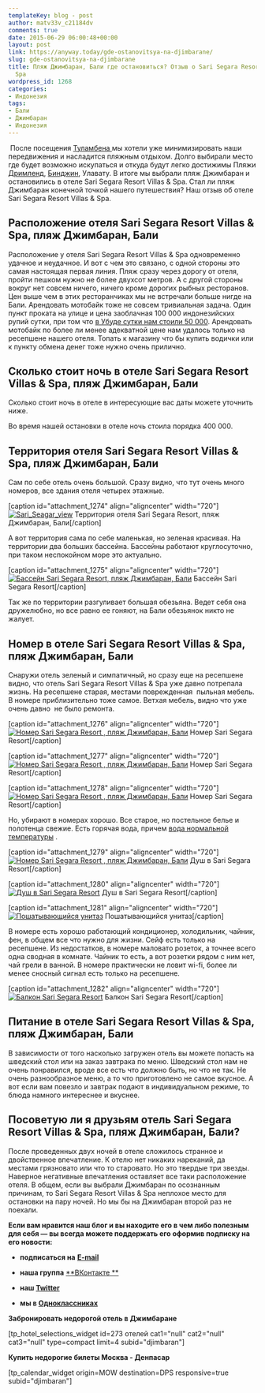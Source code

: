 ```yaml
---
templateKey: blog - post
author: matv33v_c21184dv
comments: true
date: 2015-06-29 06:00:48+00:00
layout: post
link: https://anyway.today/gde-ostanovitsya-na-djimbarane/
slug: gde-ostanovitsya-na-djimbarane
title: Пляж Джимбаран, Бали где остановиться? Отзыв о Sari Segara Resort Villas &
  Spa
wordpress_id: 1268
categories:
- Индонезия
tags:
- Бали
- Джимбаран
- Индонезия
---
```


 После посещения [Туламбена ](https://anyway.today/plyaji_bali_tulamben/)мы хотели уже минимизировать наши передвижения и насладится пляжным отдыхом. Долго выбирали место где будет возможно искупаться и откуда будут легко достижимы Пляжи [Дримленд](http://anyway.today/playaji-bali-dreamland/), [Бинджин](http://anyway.today/plyaji_bali_bingin/), Улавату. В итоге мы выбрали пляж Джимбаран и остановились в отеле Sari Segara Resort Villas & Spa. Стал ли пляж Джимбаран конечной точкой нашего путешествия? Наш отзыв об отеле Sari Segara Resort Villas & Spa.


<!-- more -->


## Расположение отеля Sari Segara Resort Villas & Spa, пляж Джимбаран, Бали




Расположение у отеля Sari Segara Resort Villas & Spa одновременно удачное и неудачное. И вот с чем это связано, с одной стороны это самая настоящая первая линия. Пляж сразу через дорогу от отеля, пройти пешком нужно не более двухсот метров. А с другой стороны вокруг нет совсем ничего, ничего кроме дорогих рыбных ресторанов. Цен выше чем в этих ресторанчиках мы не встречали больше нигде на Бали. Арендовать мотобайк тоже не совсем тривиальная задача. Один пункт проката на улице и цена заоблачная 100 000 индонезийских рупий сутки, при том что [в Убуде сутки нам стоили 50 000](http://anyway.today/horoshii-gest-v-ubude-desak-putu-putra-home-stay/). Арендовать мотобайк по более ли менее адекватной цене нам удалось только на ресепшене нашего отеля. Топать к магазину что бы купить водички или к пункту обмена денег тоже нужно очень прилично.





## Сколько стоит ночь в отеле Sari Segara Resort Villas & Spa, пляж Джимбаран, Бали


Сколько стоит ночь в отеле в интересующие вас даты можете уточнить ниже.

Во время нашей остановки в отеле ночь стоила порядка 400 000.


## Территория отеля Sari Segara Resort Villas & Spa, пляж Джимбаран, Бали


Сам по себе отель очень большой. Сразу видно, что тут очень много номеров, все здания отеля четырех этажные.

[caption id="attachment_1274" align="aligncenter" width="720"][![Sari_Seagar_view](https://anyway.today/wp-content/uploads/2015/06/MG_91901.jpg)](http://anyway.today/wp-content/uploads/2015/06/MG_91901.jpg) Территория отеля Sari Segara Resort, пляж Джимбаран, Бали[/caption]

А вот территория сама по себе маленькая, но зеленая красивая. На территории два больших бассейна. Бассейны работают круглосуточно, при таком неспокойном море это актуально.

[caption id="attachment_1275" align="aligncenter" width="720"][![Бассейн Sari Segara Resort, пляж Джимбаран, Бали](https://anyway.today/wp-content/uploads/2015/06/MG_9193.jpg)](http://anyway.today/wp-content/uploads/2015/06/MG_9193.jpg) Бассейн Sari Segara Resort[/caption]

Так же по территории разгуливает большая обезьяна. Ведет себя она дружелюбно, но все равно ее гоняют, на Бали обезьянок никто не жалует.


## Номер в отеле Sari Segara Resort Villas & Spa, пляж Джимбаран, Бали


Снаружи отель зеленый и симпатичный, но сразу еще на ресепшене видно, что отель Sari Segara Resort Villas & Spa уже давно потрепала жизнь. На ресепшене старая, местами поврежденная  пыльная мебель. В номере приблизительно тоже самое. Ветхая мебель, видно что уже очень давно  не было ремонта.

[caption id="attachment_1276" align="aligncenter" width="720"][![Номер Sari Segara Resort , пляж Джимбаран, Бали](https://anyway.today/wp-content/uploads/2015/06/IMG_9203.jpg)](http://anyway.today/wp-content/uploads/2015/06/IMG_9203.jpg) Номер Sari Segara Resort[/caption]

[caption id="attachment_1277" align="aligncenter" width="720"][![Номер Sari Segara Resort , пляж Джимбаран, Бали](https://anyway.today/wp-content/uploads/2015/06/IMG_92021.jpg)](http://anyway.today/wp-content/uploads/2015/06/IMG_92021.jpg) Номер Sari Segara Resort[/caption]

[caption id="attachment_1278" align="aligncenter" width="720"][![Номер Sari Segara Resort , пляж Джимбаран, Бали](https://anyway.today/wp-content/uploads/2015/06/IMG_9201.jpg)](http://anyway.today/wp-content/uploads/2015/06/IMG_9201.jpg) Номер Sari Segara Resort[/caption]

Но, убирают в номерах хорошо. Все старое, но постельное белье и полотенца свежие. Есть горячая вода, причем [вода нормальной температуры](http://anyway.today/horoshii-gest-v-ubude-desak-putu-putra-home-stay/) .

[caption id="attachment_1279" align="aligncenter" width="720"][![Номер Sari Segara Resort , пляж Джимбаран, Бали](https://anyway.today/wp-content/uploads/2015/06/IMG_9195.jpg)](http://anyway.today/wp-content/uploads/2015/06/IMG_9195.jpg) Душ в Sari Segara Resort[/caption]

[caption id="attachment_1280" align="aligncenter" width="720"][![Душ в Sari Segara Resort](https://anyway.today/wp-content/uploads/2015/06/IMG_9198.jpg)](http://anyway.today/wp-content/uploads/2015/06/IMG_9198.jpg) Душ в Sari Segara Resort[/caption]

[caption id="attachment_1281" align="aligncenter" width="720"][![Пошатывающийся унитаз](https://anyway.today/wp-content/uploads/2015/06/IMG_9199.jpg)](http://anyway.today/wp-content/uploads/2015/06/IMG_9199.jpg) Пошатывающийся унитаз[/caption]

В номере есть хорошо работающий кондиционер, холодильник, чайник, фен, в общем все что нужно для жизни. Сейф есть только на ресепшене. Из недостатков, в номере маловато розеток, а точнее всего одна сводная в комнате. Чайник то есть, а вот розетки рядом с ним нет, чай грели в ванной. В номере практически не ловит wi-fi, более ли менее сносный сигнал есть только на ресепшене.

[caption id="attachment_1282" align="aligncenter" width="720"][![Балкон Sari Segara Resort](https://anyway.today/wp-content/uploads/2015/06/IMG_9206.jpg)](http://anyway.today/wp-content/uploads/2015/06/IMG_9206.jpg) Балкон Sari Segara Resort[/caption]




## Питание в отеле Sari Segara Resort Villas & Spa, пляж Джимбаран, Бали


В зависимости от того насколько загружен отель вы можете попасть на шведский стол или на заказ завтрака по меню. Шведский стол нам не очень понравился, вроде все есть что должно быть, но что не так. Не очень разнообразное меню, а то что приготовлено не самое вкусное. А вот если вам повезло и завтрак подают в индивидуальном режиме, то блюда намного интереснее и вкуснее.


## Посоветую ли я друзьям отель Sari Segara Resort Villas & Spa, пляж Джимбаран, Бали?


После проведенных двух ночей в отеле сложилось странное и двойственное впечатление. К отелю нет никаких нареканий, да местами грязновато или что то старовато. Но это твердые три звезды. Наверное негативные впечатления оставляет все таки расположение отеля. В общем, если вы выбрали Джимбаран по осознанным причинам, то Sari Segara Resort Villas & Spa неплохое место для остановки на пару ночей. Но мы бы на Джимбаран второй раз не поехали.

**Если вам нравится наш блог и вы находите его в чем либо полезным для себя — вы всегда можете поддержать его оформив подписку на его новости:**



 	
  * **подписаться на** [**E-mail**](https://feedburner.google.com/fb/a/mailverify?uri=Anywaytoday&amp;loc=en_US)

 	
  * **наша группа** [**ВКонтакте **](http://vk.com/public90452188)

 	
  * **наш [Twitter ](https://twitter.com/TodayAnyway)**

 	
  * **мы в [Одноклассниках](http://ok.ru/group/54402107244544)**




**Забронировать недорогой отель в Джимбаране**

[tp_hotel_selections_widget id=273 отелей cat1="null" cat2="null" cat3="null" type=compact limit=4 subid="djimbaran"]

**Купить недорогие билеты Москва - Денпасар**

[tp_calendar_widget origin=MOW destination=DPS responsive=true subid="djimbaran"]

